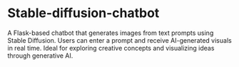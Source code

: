 # Stable-diffusion-chatbot
A Flask-based chatbot that generates images from text prompts using Stable Diffusion. Users can enter a prompt and receive AI-generated visuals in real time. Ideal for exploring creative concepts and visualizing ideas through generative AI.
